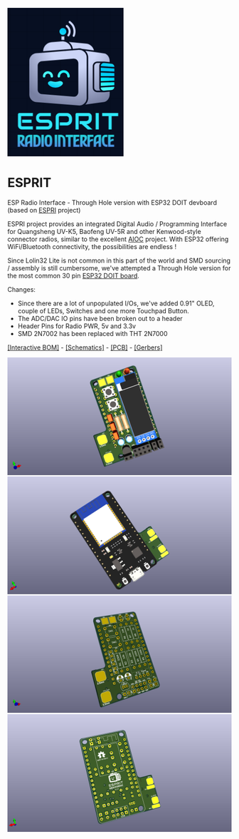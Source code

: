 ![Logo](https://github.com/r4d10n/esprit/blob/main/renders/logo.png)
# ESPRIT
ESP Radio Interface - Through Hole version with ESP32 DOIT devboard (based on [ESPRI](https://github.com/kamilsss655/ESPRI) project)

ESPRI project provides an integrated Digital Audio / Programming Interface for Quangsheng UV-K5, Baofeng UV-5R and other Kenwood-style connector radios, similar to the excellent [AIOC](https://github.com/skuep/AIOC) project. With ESP32 offering WiFi/Bluetooth connectivity,  the possibilities are endless !

Since Lolin32 Lite is not common in this part of the world and SMD sourcing / assembly is still cumbersome, we've attempted a Through Hole version for the most common 30 pin [ESP32 DOIT board](https://mischianti.org/doit-esp32-dev-kit-v1-high-resolution-pinout-and-specs/).

Changes:

- Since there are a lot of unpopulated I/Os, we've added 0.91" OLED, couple of LEDs, Switches and one more Touchpad Button. 
- The ADC/DAC IO pins have been broken out to a header
- Header Pins for Radio PWR, 5v and 3.3v 
- SMD 2N7002 has been replaced with THT 2N7000  

[[Interactive BOM]](https://htmlpreview.github.io/?https://github.com/r4d10n/esprit/blob/main/ibom/ibom.html) - [[Schematics]](https://kicanvas.org/?github=https://github.com/r4d10n/esprit/blob/main/espri-doit.kicad_sch) - [[PCB]](https://kicanvas.org/?github=https://github.com/r4d10n/esprit/blob/main/espri-doit.kicad_pcb) - [[Gerbers]](https://github.com/r4d10n/esprit/blob/main/production/espri-doit.zip)

![Top Render](https://github.com/r4d10n/esprit/blob/main/renders/espri-doit-top.png)
![Bottom Render](https://github.com/r4d10n/esprit/blob/main/renders/espri-doit-bot.png)
![Top PCB Render](https://github.com/r4d10n/esprit/blob/main/renders/espri-doit-pcb-top.png)
![Bottom PCB Render](https://github.com/r4d10n/esprit/blob/main/renders/espri-doit-pcb-bot.png)
